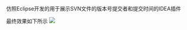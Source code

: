 仿照Eclipse开发的用于展示SVN文件的版本号提交者和提交时间的IDEA插件

最终效果如下所示
![](https://plugins.jetbrains.com/files/14018/screenshot_21593.png)
